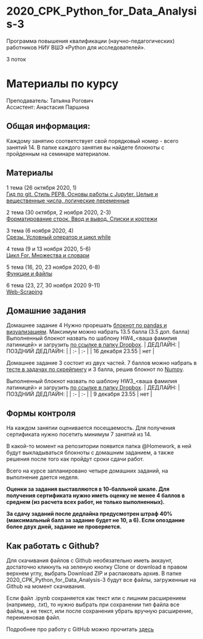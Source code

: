 # 2020_CPK_Python_for_Data_Analysis-3

Программа повышения квалификации (научно-педагогических) работников НИУ ВШЭ
«Python для исследователей».

3 поток

# Материалы по курсу 

Преподаватель: Татьяна Рогович  
Ассистент: Анастасия Паршина  

## Общая информация:
Каждому занятию соответствует свой порядковый номер - всего занятий 14. В папке каждого занятия вы найдете блокноты с пройденным на семинаре материалом.

## Материалы
1 тема (26 октября 2020, 1)  
[Гид по git. Стиль PEP8. Основы работы с Jupyter. Целые и вещественные числа, логические переменные](https://github.com/rogovich/2020_CPK_Python_for_Data_Analysis-3/tree/master/01_Introduction)

2 тема (30 октября, 2 ноября 2020, 2-3)  
[Форматирование строк. Ввод и вывод. Списки и кортежи](https://github.com/rogovich/2020_CPK_Python_for_Data_Analysis-3/tree/main/02_Strings_Lists_Tuples)

3 тема (6 ноября 2020, 4)  
[Срезы. Условный оператор и цикл while](https://github.com/rogovich/2020_CPK_Python_for_Data_Analysis-3/tree/main/03_If_Else_While)

4 тема (9 и 13 ноября 2020, 5-6)  
[Цикл For. Множества и словари](https://github.com/rogovich/2020_CPK_Python_for_Data_Analysis-3/tree/main/04_Set_Dict_For)

5 тема (16, 20, 23 ноября 2020, 6-8)  
[Функции и файлы](https://github.com/rogovich/2020_CPK_Python_for_Data_Analysis-3/tree/main/05_Functions_Files)

6 тема (23, 27, 30 ноября 2020 9-11)  
[Web-Scraping](https://github.com/rogovich/2020_CPK_Python_for_Data_Analysis-3/tree/main/06_Scraping)

## Домашние задания
Домашнее задание 4
Нужно прорешать [блокнот по pandas и визуализациям](https://github.com/rogovich/2020_CPK_Python_for_Data_Analysis-3/blob/main/%40HW/4_Homework_Pandas_Viz.ipynb).
Максимум можно набрать 13.5 балла (3.5 доп. балла)
Выполненный блокнот назвать по шаблону HW4_<ваша фамилия латиницей> и загрузить [по ссылке в папку Dropbox](https://www.dropbox.com/request/tI9F59nvZdQFjxH66NBc).
| ДЕДЛАЙН: | ПОЗДНИЙ ДЕДЛАЙН: |
| :- | :- |
| 16 декабря 23.55 | нет |

Домашнее задание 3 состоит из двух частей.
7 баллов можно набрать в [тесте в задачах по скрейпингу](https://online.hse.ru/mod/quiz/view.php?id=187904) и 3 балла, решив блокнот по [Numpy](https://github.com/rogovich/2020_CPK_Python_for_Data_Analysis-3/blob/main/%40HW/3_Homework_Numpy.ipynb).

Выполненный блокнот назвать по шаблону HW3_<ваша фамилия латиницей> и загрузить [по ссылке в папку Dropbox](https://www.dropbox.com/request/EEOiuv4HdG9QkC5K02HN).
| ДЕДЛАЙН: | ПОЗДНИЙ ДЕДЛАЙН: |
| :- | :- |
| 9 декабря 23.55 | нет |
## Формы контроля
На каждом занятии оценивается посещаемость. Для получения сертификата нужно посетить минимум 7 занятий из 14.

В какой-то момент на репозитории появится папка @Homework, в ней будут выкладываться блокноты с домашним заданием, а также решения после того как пройдут сроки сдачи работ.

Всего на курсе запланировано четыре домашних заданий, на выполнение дается неделя. 

**Оценки за задания выставляются в 10-балльной шкале. Для получения сертификата нужно иметь оценку не менее 4 баллов в среднем (из расчета всех работ, не только выполненных).**

**За сдачу заданий после дедлайна предусмотрен штраф 40% (максимальный балл за задание будет не 10, а 6). Если опоздание более двух дней, задание не проверяется.**


## Как работать с Github?
Для скачивания файлов с Github необязательно иметь аккаунт, достаточно кликнуть на зеленую кнопку Clone or download в правом верхнем углу, выбрать Download ZIP и распаковать архив. В папке 2020_CPK_Python_for_Data_Analysis-3 будут все файлы, загруженные на Github на момент скачивания.

Если файл .ipynb сохраняется как текст или с лишним расширением (например, .txt), то нужно выбрать при сохранении тип файла все файлы, 
а не текст, или после сохранения убрать вручную расширение, переименовав файл.

Подробнее про работу с GitHub можно прочитать [здесь](https://github.com/rogovich/2020_CPK_Python_for_Data_Analysis-3/blob/master/01_Introduction/2020_CPK_1_0_git.ipynb)
